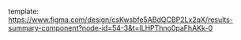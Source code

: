 template:
https://www.figma.com/design/csKwsbfe5ABdQCBP2Lx2qX/results-summary-component?node-id=54-3&t=lLHPThno0paFhAKk-0
